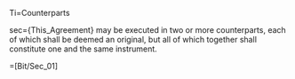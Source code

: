 Ti=Counterparts

sec={This_Agreement} may be executed in two or more counterparts, each of which shall be deemed an original, but all of which together shall constitute one and the same instrument.

=[Bit/Sec_01]